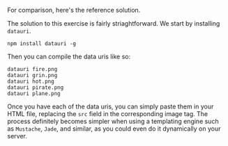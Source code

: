 For comparison, here's the reference solution.

The solution to this exercise is fairly striaghtforward. We start by installing `datauri`.

```
npm install datauri -g
```

Then you can compile the data uris like so:

```
datauri fire.png
datauri grin.png
datauri hot.png
datauri pirate.png
datauri plane.png
```

Once you have each of the data uris, you can simply paste them in your HTML file, replacing
the `src` field in the corresponding image tag. The process definitely becomes simpler when
using a templating engine such as `Mustache`, `Jade`, and similar, as you could even do it
dynamically on your server.
